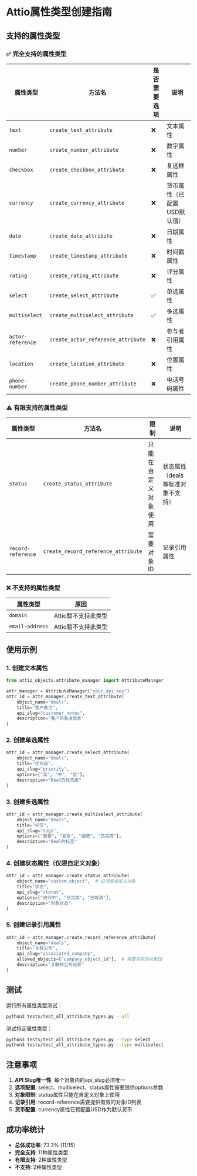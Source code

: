 # Attio属性类型创建指南

## 支持的属性类型

### ✅ 完全支持的属性类型

| 属性类型 | 方法名 | 是否需要选项 | 说明 |
|---------|--------|-------------|------|
| `text` | `create_text_attribute` | ❌ | 文本属性 |
| `number` | `create_number_attribute` | ❌ | 数字属性 |
| `checkbox` | `create_checkbox_attribute` | ❌ | 复选框属性 |
| `currency` | `create_currency_attribute` | ❌ | 货币属性（已配置USD默认值） |
| `date` | `create_date_attribute` | ❌ | 日期属性 |
| `timestamp` | `create_timestamp_attribute` | ❌ | 时间戳属性 |
| `rating` | `create_rating_attribute` | ❌ | 评分属性 |
| `select` | `create_select_attribute` | ✅ | 单选属性 |
| `multiselect` | `create_multiselect_attribute` | ✅ | 多选属性 |
| `actor-reference` | `create_actor_reference_attribute` | ❌ | 参与者引用属性 |
| `location` | `create_location_attribute` | ❌ | 位置属性 |
| `phone-number` | `create_phone_number_attribute` | ❌ | 电话号码属性 |

### ⚠️ 有限支持的属性类型

| 属性类型 | 方法名 | 限制 | 说明 |
|---------|--------|------|------|
| `status` | `create_status_attribute` | 只能在自定义对象使用 | 状态属性（deals等标准对象不支持） |
| `record-reference` | `create_record_reference_attribute` | 需要对象ID | 记录引用属性 |

### ❌ 不支持的属性类型

| 属性类型 | 原因 |
|---------|------|
| `domain` | Attio暂不支持此类型 |
| `email-address` | Attio暂不支持此类型 |

## 使用示例

### 1. 创建文本属性

```python
from attio_objects.attribute_manager import AttributeManager

attr_manager = AttributeManager("your_api_key")
attr_id = attr_manager.create_text_attribute(
    object_name="deals",
    title="客户备注",
    api_slug="customer_notes",
    description="客户的备注信息"
)
```

### 2. 创建单选属性

```python
attr_id = attr_manager.create_select_attribute(
    object_name="deals",
    title="优先级",
    api_slug="priority",
    options=["高", "中", "低"],
    description="Deal的优先级"
)
```

### 3. 创建多选属性

```python
attr_id = attr_manager.create_multiselect_attribute(
    object_name="deals",
    title="标签",
    api_slug="tags",
    options=["重要", "紧急", "跟进", "已完成"],
    description="Deal的标签"
)
```

### 4. 创建状态属性（仅限自定义对象）

```python
attr_id = attr_manager.create_status_attribute(
    object_name="custom_object",  # 必须是自定义对象
    title="状态",
    api_slug="status",
    options=["进行中", "已完成", "已取消"],
    description="对象状态"
)
```

### 5. 创建记录引用属性

```python
attr_id = attr_manager.create_record_reference_attribute(
    object_name="deals",
    title="关联公司",
    api_slug="associated_company",
    allowed_objects=["company_object_id"],  # 需要实际的对象ID
    description="关联的公司记录"
)
```

## 测试

运行所有属性类型测试：

```bash
python3 tests/test_all_attribute_types.py --all
```

测试特定属性类型：

```bash
python3 tests/test_all_attribute_types.py --type select
python3 tests/test_all_attribute_types.py --type multiselect
```

## 注意事项

1. **API Slug唯一性**: 每个对象内的api_slug必须唯一
2. **选项配置**: select、multiselect、status属性需要提供options参数
3. **对象限制**: status属性只能在自定义对象上使用
4. **记录引用**: record-reference需要提供有效的对象ID列表
5. **货币配置**: currency属性已预配置USD作为默认货币

## 成功率统计

- **总体成功率**: 73.3% (11/15)
- **完全支持**: 11种属性类型
- **有限支持**: 2种属性类型  
- **不支持**: 2种属性类型
